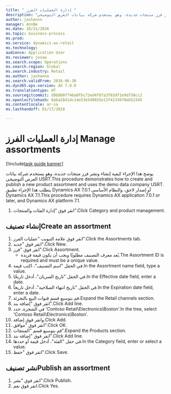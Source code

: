 ```yaml
--- 
title: " إدارة العمليات الفرز "
description: "يوضح هذا الإجراء كيفية إنشاء ونشر فرز منتجات جديدة، وهو يستخدم شركة بيانات العرض التوضيحي USRT.‬"
author: jashanno
manager: AnnBe
ms.date: 10/31/2016
ms.topic: business-process
ms.prod: 
ms.service: dynamics-ax-retail
ms.technology: 
audience: Application User
ms.reviewer: josaw
ms.search.scope: Operations
ms.search.region: Global
ms.search.industry: Retail
ms.author: jashanno
ms.search.validFrom: 2016-06-30
ms.dyn365.ops.version: AX 7.0.0
ms.translationtype: HT
ms.sourcegitcommit: d9b080ff46a0fbc73ed4f8fa3f03d71e9d758cc2
ms.openlocfilehash: 0aba2841dc14e53e549655e13f4233670eb52345
ms.contentlocale: ar-sa
ms.lasthandoff: 01/17/2018

---
```

# <a name="manage-assortments"></a><span data-ttu-id="d18f5-103"> إدارة العمليات الفرز </span><span class="sxs-lookup"><span data-stu-id="d18f5-103">Manage assortments</span></span> 

[!include[task guide banner](../includes/task-guide-banner.md)]

<span data-ttu-id="d18f5-104">يوضح هذا الإجراء كيفية إنشاء ونشر فرز منتجات جديدة، وهو يستخدم شركة بيانات العرض التوضيحي USRT.‬</span><span class="sxs-lookup"><span data-stu-id="d18f5-104">This procedure demonstrates how to create and publish a new product assortment and uses the demo data company USRT.</span></span> <span data-ttu-id="d18f5-105">يتطلب هذا الإجراء تطبيق Dynamics AX 7.0.1 أو إصدار لاحق، والنظام الأساسي Dynamics AX 7.1.</span><span class="sxs-lookup"><span data-stu-id="d18f5-105">This procedure requires Dynamics AX application 7.0.1 or later, and Dynamics AX platform 7.1.</span></span>  

1. <span data-ttu-id="d18f5-106">انقر فوق "إدارة الفئات والمنتجات".</span><span class="sxs-lookup"><span data-stu-id="d18f5-106">Click Category and product management.</span></span>

## <a name="create-an-assortment"></a><span data-ttu-id="d18f5-107">إنشاء تصنيف</span><span class="sxs-lookup"><span data-stu-id="d18f5-107">Create an assortment</span></span>
1. <span data-ttu-id="d18f5-108">انقر فوق علامة التبويب "عمليات الفرز".</span><span class="sxs-lookup"><span data-stu-id="d18f5-108">Click the Assortments tab.</span></span>
2. <span data-ttu-id="d18f5-109">انقر فوق "جديد".</span><span class="sxs-lookup"><span data-stu-id="d18f5-109">Click New.</span></span>
3. <span data-ttu-id="d18f5-110">انقر فوق "فرز".</span><span class="sxs-lookup"><span data-stu-id="d18f5-110">Click Assortment.</span></span>
    * <span data-ttu-id="d18f5-111">يُعد معرف التصنيف مطلوبًا ويجب أن يكون قيمة فريدة.</span><span class="sxs-lookup"><span data-stu-id="d18f5-111">The Assortment ID is required and must be a unique value.</span></span>  
4. <span data-ttu-id="d18f5-112">في الحقل "اسم التصنيف‬"، اكتب قيمة.</span><span class="sxs-lookup"><span data-stu-id="d18f5-112">In the Assortment name field, type a value.</span></span>
5. <span data-ttu-id="d18f5-113">في الحقل "تاريخ السريان"، أدخل تاريخًا.</span><span class="sxs-lookup"><span data-stu-id="d18f5-113">In the Effective date field, enter a date.</span></span>
6. <span data-ttu-id="d18f5-114">في الحقل "تاريخ انتهاء الصلاحية"، أدخل تاريخاً.</span><span class="sxs-lookup"><span data-stu-id="d18f5-114">In the Expiration date field, enter a date.</span></span>
7. <span data-ttu-id="d18f5-115">قم بتوسيع قسم قنوات البيع بالتجزئة.</span><span class="sxs-lookup"><span data-stu-id="d18f5-115">Expand the Retail channels section.</span></span>
8. <span data-ttu-id="d18f5-116">انقر فوق "إضافة بند".</span><span class="sxs-lookup"><span data-stu-id="d18f5-116">Click Add line.</span></span>
9. <span data-ttu-id="d18f5-117">في الشجرة، حدد 'Contoso Retail\Electronics\Boston'.</span><span class="sxs-lookup"><span data-stu-id="d18f5-117">In the tree, select 'Contoso Retail\Electronics\Boston'.</span></span>
10. <span data-ttu-id="d18f5-118">وانقر فوق إضافة.</span><span class="sxs-lookup"><span data-stu-id="d18f5-118">Click Add.</span></span>
11. <span data-ttu-id="d18f5-119">انقر فوق "موافق".</span><span class="sxs-lookup"><span data-stu-id="d18f5-119">Click OK.</span></span>
12. <span data-ttu-id="d18f5-120">قم بتوسيع قسم "المنتجات".</span><span class="sxs-lookup"><span data-stu-id="d18f5-120">Expand the Products section.</span></span>
13. <span data-ttu-id="d18f5-121">انقر فوق "إضافة بند".</span><span class="sxs-lookup"><span data-stu-id="d18f5-121">Click Add line.</span></span>
14. <span data-ttu-id="d18f5-122">في حقل "الفئة"، أدخل قيمة أو حددها.</span><span class="sxs-lookup"><span data-stu-id="d18f5-122">In the Category field, enter or select a value.</span></span>
15. <span data-ttu-id="d18f5-123">انقر فوق "حفظ".</span><span class="sxs-lookup"><span data-stu-id="d18f5-123">Click Save.</span></span>

## <a name="publish-an-assortment"></a><span data-ttu-id="d18f5-124">نشر تصنيف</span><span class="sxs-lookup"><span data-stu-id="d18f5-124">Publish an assortment</span></span>
1. <span data-ttu-id="d18f5-125">انقر فوق "نشر".</span><span class="sxs-lookup"><span data-stu-id="d18f5-125">Click Publish.</span></span>
2. <span data-ttu-id="d18f5-126">انقر فوق نعم.</span><span class="sxs-lookup"><span data-stu-id="d18f5-126">Click Yes.</span></span>


